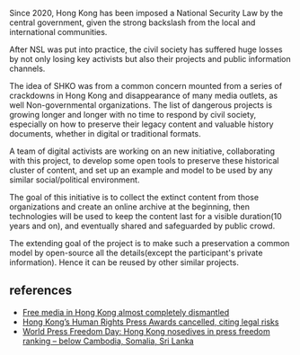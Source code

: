 
Since 2020, Hong Kong has been imposed a National Security Law by the central government, given the strong backslash from the local and international communities. 

After NSL was put into practice, the civil society has suffered huge losses by not only losing key activists but also their projects and public information channels. 

The idea of SHKO was from a common concern mounted from a series of crackdowns in Hong Kong and disappearance of many media outlets, as well Non-governmental organizations. The list of dangerous projects is growing longer and longer with no time to respond by civil society, especially on how to preserve their legacy content and valuable history documents, whether in digital or traditional formats. 


A team of digital activists are working on an new initiative, collaborating with this project, to develop some open tools to preserve these historical cluster of content, and set up an example and model to be used by any similar social/political environment. 

The goal of this initiative is to collect the extinct content from those organizations and create an online archive at the beginning, then technologies will be used to keep the content last for a visible duration(10 years and on), and eventually shared and safeguarded by public crowd. 

The extending goal of the project is to make such a preservation a common model by open-source all the details(except the participant's private information). Hence it can be reused by other similar projects. 


## references

- [Free media in Hong Kong almost completely dismantled](https://www.theguardian.com/world/2022/apr/26/free-media-in-hong-kong-almost-completely-dismantled-report?CMP=twt_a-world_b-gdnworld)
- [Hong Kong’s Human Rights Press Awards cancelled, citing legal risks](https://hongkongfp.com/2022/04/25/breaking-hong-kongs-human-rights-press-awards-cancelled/) 
- [World Press Freedom Day: Hong Kong nosedives in press freedom ranking – below Cambodia, Somalia, Sri Lanka](https://web.archive.org/web/20220505015738/https://hongkongfp.com/2022/05/03/world-press-freedom-day-hong-kong-nosedives-in-press-freedom-ranking-below-cambodia-somalia-sri-lanka/)